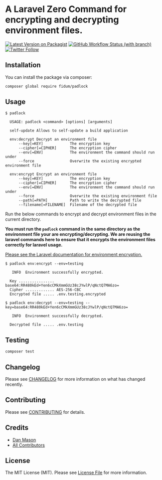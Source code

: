 # A Laravel Zero Command for encrypting and decrypting environment files.

[![Latest Version on Packagist](https://img.shields.io/packagist/v/fidum/padlock.svg?style=for-the-badge)](https://packagist.org/packages/fidum/padlock)
[![GitHub Workflow Status (with branch)](https://img.shields.io/github/actions/workflow/status/fidum/padlock/run-tests.yml?branch=main&style=for-the-badge)](https://github.com/fidum/padlock/actions?query=workflow%3Arun-tests+branch%3Amain)
[![Twitter Follow](https://img.shields.io/badge/follow-%40danmasonmp-1DA1F2?logo=twitter&style=for-the-badge)](https://twitter.com/danmasonmp)

## Installation

You can install the package via composer:

```bash
composer global require fidum/padlock
```

## Usage
```console
$ padlock

  USAGE: padlock <command> [options] [arguments]

  self-update Allows to self-update a build application

  env:decrypt Decrypt an environment file
      --key[=KEY]            The encryption key
      --cipher[=CIPHER]      The encryption cipher
      --env[=ENV]            The environment the command should run under
      --force                Overwrite the existing encrypted environment file

  env:encrypt Encrypt an environment file
      --key[=KEY]            The encryption key
      --cipher[=CIPHER]      The encryption cipher
      --env[=ENV]            The environment the command should run under
      --force                Overwrite the existing environment file
      --path[=PATH]          Path to write the decrypted file
      --filename[=FILENAME]  Filename of the decrypted file

```

Run the below commands to encrypt and decrypt environment files in the current directory. 

**You must run the `padlock` command in the same directory as the environment file your are encrypting/decrypting. We are reusing the laravel commands here to ensure that it encrypts the 
environment files correctly for laravel usage.** 

[Please see the Laravel documentation for environment encryption.](https://laravel.com/docs/9.x/configuration#encrypting-environment-files) 

```console
$ padlock env:encrypt --env=testing

   INFO  Environment successfully encrypted.  

  Key ................ base64:RR480kEd+Yen6cCMkXmmGUz38cJYwlP/qNctQ7MA6zo=  
  Cipher ............. AES-256-CBC  
  Encrypted file ..... .env.testing.encrypted
```

```console 
$ padlock env:decrypt --env=testing --key=base64:RR480kEd+Yen6cCMkXmmGUz38cJYwlP/qNctQ7MA6zo=

   INFO  Environment successfully decrypted.  

  Decrypted file ..... .env.testing 
```

## Testing

```bash
composer test
```

## Changelog

Please see [CHANGELOG](CHANGELOG.md) for more information on what has changed recently.

## Contributing

Please see [CONTRIBUTING](https://github.com/dmason30/.github/blob/main/CONTRIBUTING.md) for details.

## Credits

- [Dan Mason](https://github.com/dmason30)
- [All Contributors](../../contributors)

## License

The MIT License (MIT). Please see [License File](LICENSE.md) for more information.
